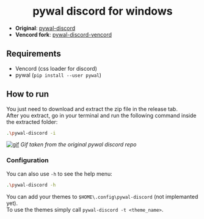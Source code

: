 <h1 align="center">pywal discord for windows</h1>

- **Original**: [pywal-discord](https://github.com/franekxtb/pywal-discord)
- **Vencord fork**: [pywal-discord-vencord](https://github.com/quantumwavves/pywal-discord-vencord)

## Requirements

- Vencord (css loader for discord)
- pywal (`pip install --user pywal`)

## How to run

You just need to download and extract the zip file in the release tab. <br>
After you extract, go in your terminal and run the following command inside the extracted folder:

```sh
.\pywal-discord -i
```

[![gif](https://raw.githubusercontent.com/FilipLitwora/pywal-discord/master/images/out.gif)](https://www.youtube.com/watch?v=HZ7CXAt3N2Y)
*Gif taken from the original pywal discord repo*

### Configuration

You can also use `-h` to see the help menu:

```sh
.\pywal-discord -h
```

You can add your themes to `$HOME\.config\pywal-discord` (not implemanted yet). <br>
To use the themes simply call `pywal-discord -t <theme_name>`.
